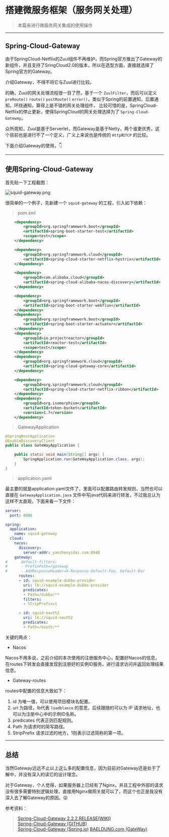 
# 搭建微服务框架（服务网关处理）

> 本篇来进行微服务网关集成的使用操作

---

## Spring-Cloud-Gateway

 由于SpringCloud-Netflix的Zuul组件不再维护，而Spring官方推出了Gateway的新组件，并且支持了SringCloud2.0的版本，所以在选型方面，直接就选择了Spring官方的Gateway。

 介绍Gateway，不得不将它与Zuul进行比较。
 
 的确，Zuul的网关处理流程很一目了然，基于一个 `ZuulFilter`，而后可以定义 `preRoute()` `route()` `postRoute()` `error()`，类似于Spring的前置通知，后置通知，环绕通知，算得上是不错的网关处理组件，
 比较可惜的是，SpringCloud-Netfilx的停止更新，使得SpringCloud的网关处理选择为了 `Spring-Cloud-Gateway`。
 
 众所周知，Zuul是基于Serverlet，而Gateway是基于Netty，两个谁更优秀，这个目前也是进行不了一个定义，广义上来说也是传统的 `Http和TCP` 的比较。
 
 下面介绍Gateway的使用，👇
 
---

## 使用Spring-Cloud-Gateway
 
 首先贴一下工程截图：
 
 ![squid-gateway.png](https://i.loli.net/2020/04/28/JYPyxuQztIbRgdB.png)
 
 很简单的一个例子，先新建一个 `squid-gateway` 的工程，引入如下依赖：
 
 > pom.xml
 
```xml
    <dependency>
        <groupId>org.springframework.boot</groupId>
        <artifactId>spring-boot-starter-test</artifactId>
        <scope>test</scope>
    </dependency>

    <dependency>
        <groupId>org.springframework.cloud</groupId>
        <artifactId>spring-cloud-starter-netflix-hystrix</artifactId>
    </dependency>

    <dependency>
        <groupId>com.alibaba.cloud</groupId>
        <artifactId>spring-cloud-alibaba-nacos-discovery</artifactId>
    </dependency>

    <dependency>
        <groupId>org.springframework.boot</groupId>
        <artifactId>spring-boot-starter-webflux</artifactId>
    </dependency>
    <dependency>
        <groupId>org.springframework.boot</groupId>
        <artifactId>spring-boot-starter-actuator</artifactId>
    </dependency>
    <dependency>
        <groupId>io.projectreactor</groupId>
        <artifactId>reactor-test</artifactId>
        <scope>test</scope>
    </dependency>
    <dependency>
        <groupId>org.springframework.cloud</groupId>
        <artifactId>spring-cloud-gateway-core</artifactId>
    </dependency>

    <dependency>
        <groupId>org.springframework.cloud</groupId>
        <artifactId>spring-cloud-starter-netflix-ribbon</artifactId>
    </dependency>
    <dependency>
        <groupId>org.isomorphism</groupId>
        <artifactId>token-bucket</artifactId>
        <version>1.7</version>
    </dependency>
```

 > GatewayApplication

```java
@SpringBootApplication
@EnableDiscoveryClient
public class GateWayApplication {

    public static void main(String[] args) {
        SpringApplication.run(GateWayApplication.class, args);
    }
}
```

 > application.yaml
 
 最主要的就是application.yaml文件了，里面可以配置路由转发规则，当然也可以直接在 `GatewayApplication.java` 文件中写java代码来进行转发，不过我总认为这样不太直观，下面来看一下文件：
 
```yaml
server:
  port: 8006

spring:
  application:
    name: squid-gateway
  cloud:
    nacos:
      discovery:
        server-addr: yanzhenyidai.com:8848
    gateway:
#      default-filters:
#      - PrefixPath=/gateway
#      - AddResponseHeader=X-Response-Default-Foo, Default-Bar
      routes:
      - id: squid-example-dubbo-provider
        uri: lb://squid-example-dubbo-provider
        predicates:
        - Path=/dubbo/**
        filters:
        - StripPrefix=1

      - id: squid-oauth2
        uri: lb://squid-oauth2
        predicates:
        - Path=/oauth/**
```

 关键的两点：
 
 - Nacos
 
 Nacos不用多说，之前介绍的本次使用的注册服务中心，配置好Nacos的信息，在routes下转发会直接发现到注册好的实例ID服务，进行请求访问并返回处理结果信息。
 
 - Gateway-routes

 routes中配置的信息大致如下：
 
 1. id 为唯一值，可以使用项目模块名配置。
 2. uri 为路径，lb代表 `loadblance` 的意思，后续跟随的可以为 IP 请求地址，也可以为注册中心中的示例ID名称。
 3. predicates 代表正则匹配规则。
 4. Path 为请求时的简写路径。
 5. StripPrefix 请求过滤的地方，1则表示过滤简称的第一项。
 
---

## 总结

 当然Gateway远远不止以上这么多的配置信息，因为目前对Gateway还是处于了解中，并没有深入的读它的设计理念。
 
 对于Gateway，个人觉得，如果服务器上已经有了Nginx，并且工程中外部的请求没有很多需要特别逻辑处理，直接用Nginx做网关就可以了，而这个也正是我没有深入去了解Gateway的原因。😜
 
 参考资料：
 
 > [Spring-Cloud-Gateway 2.2.2.RELEASE(WIKI)](https://cloud.spring.io/spring-cloud-static/spring-cloud-gateway/2.2.2.RELEASE/reference/html/) <br>
 > [Spring-Cloud-Gateway (GITHUB)](https://github.com/spring-cloud/spring-cloud-gateway) <br>
 > [Spring-Cloud-Gateway (Spring.io)](https://spring.io/projects/spring-cloud-gateway#overview)
 > [BAELDUNG.com (GateWay)](https://www.baeldung.com/spring-cloud-gateway)

